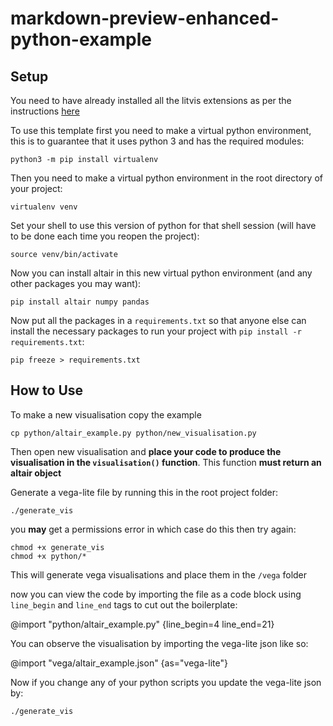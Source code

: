 # markdown-preview-enhanced-python-example

## Setup

You need to have already installed all the litvis extensions as per the instructions [here](https://github.com/gicentre/litvis)

To use this template first you need to make a virtual python environment, this is to guarantee that it uses python 3 and has the required modules: 
```
python3 -m pip install virtualenv
```

Then you need to make a virtual python environment in the root directory of your project:
```
virtualenv venv
```

Set your shell to use this version of python for that shell session (will have to be done each time you reopen the project):
```
source venv/bin/activate
```

Now you can install altair in this new virtual python environment (and any other packages you may want):
```
pip install altair numpy pandas
```

Now put all the packages in a `requirements.txt` so that anyone else can install the necessary packages to run your project with `pip install -r requirements.txt`:
```
pip freeze > requirements.txt
```

## How to Use

To make a new visualisation copy the example 
```
cp python/altair_example.py python/new_visualisation.py
```

Then open new visualisation and **place your code to produce the visualisation in the `visualisation()` function**. This function **must return an altair object**

Generate a vega-lite file by running this in the root project folder:
```
./generate_vis
```

you **may** get a permissions error in which case do this then try again:
```
chmod +x generate_vis
chmod +x python/*
```

This will generate vega visualisations and place them in the `/vega` folder

now you can view the code by importing the file as a code block using `line_begin` and `line_end` tags to cut out the boilerplate:

@import "python/altair_example.py" {line_begin=4 line_end=21}

You can observe the visualisation by importing the vega-lite json like so:

@import "vega/altair_example.json" {as="vega-lite"}

Now if you change any of your python scripts you update the vega-lite json by:
```
./generate_vis
```